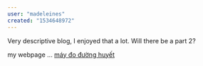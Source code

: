 ```yaml
---
user: "madeleines"
created: "1534648972"
---
```


Very descriptive blog, I enjoyed that a lot. Will there 
be a part 2?

my webpage ... <a href="https://ytenamgiao.com/">máy đo đường huyết</a>
